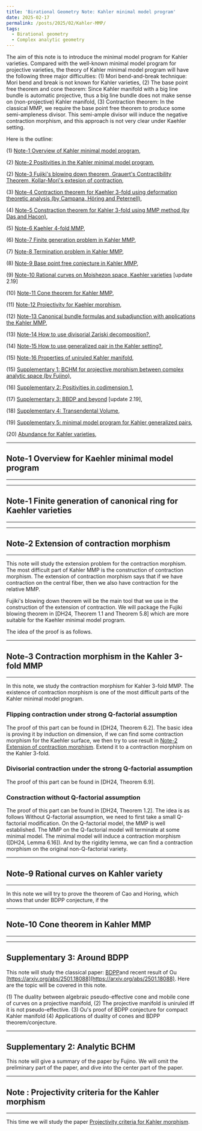 ```yaml
---
title: 'Birational Geometry Note: Kahler minimal model program'
date: 2025-02-17
permalink: /posts/2025/02/Kahler-MMP/
tags:
  - Birational geometry
  - Complex analytic geometry
---
```


The aim of this note is to introduce the minimal model program for Kahler varieties. Compared with the well-known minimal model program for projective varieties, the theory of Kahler minimal model program will have the following three major difficulties: (1) Mori bend-and-break technique: Mori bend and break is not known for Kahler varieties, (2) The base point free theorem and cone theorem: Since Kahler manifold with a big line bundle is automatic projective, thus a big line bundle does not make sense on (non-projective) Kahler manifold, (3) Contraction theorem: In the classical MMP, we require the base point free theorem to produce some semi-ampleness divisor. This semi-ample divisor will induce the negative contraction morphism, and this approach is not very clear under Kaehler setting.


Here is the outline:

(1) [Note-1 Overview of Kahler minimal model program](https://yilimath.github.io/files/Birational/KahlerMMP/Overview.pdf),

(2) [Note-2 Positivities in the Kahler minimal model program](),

(2) [Note-3 Fujiki's blowing down theorem, Grauert's Contractibility Theorem, Kollar-Mori's extesion of contraction](https://yilimath.github.io/files/Birational/KahlerMMP/ExtensionContraction.pdf),

(3) [Note-4 Contraction theorem for Kaehler 3-fold using deformation theoretic analysis (by Campana, Höring and Peternell)](https://yilimath.github.io/files/Birational/KahlerMMP/ContractionNefReduction.pdf),

(4) [Note-5 Constraction theorem for Kahler 3-fold using MMP method (by Das and Hacon)](https://yilimath.github.io/files/Birational/KahlerMMP/ContractionDasHacon.pdf),

(5) [Note-6 Kaehler 4-fold MMP](),

(6) [Note-7 Finite generation problem in Kahler MMP](),

(7) [Note-8 Termination problem in Kahler MMP](),

(8) [Note-9 Base point free conjecture in Kahler MMP](),

(9) [Note-10 Rational curves on Moishezon space, Kaehler varieties](https://yilimath.github.io/files/Birational/KahlerMMP/Rationalcurve.pdf) [update 2.19]

(10) [Note-11 Cone theorem for Kahler MMP](),

(11) [Note-12 Projectivity for Kaehler morphism](),

(12) [Note-13 Canonical bundle formulas and subadjunction with applications the Kahler MMP](),

(13) [Note-14 How to use divisorial Zariski decomposition?](),

(14) [Note-15 How to use generalized pair in the Kahler setting?](),

(15) [Note-16 Properties of uniruled Kahler manifold](),

(15) [Supplementary 1: BCHM for projective morphism between complex analytic space (by Fujino)](),

(16) [Supplementary 2: Positivities in codimension 1](),

(17) [Supplementary 3: BBDP and beyond](https://yilimath.github.io/files/Birational/KahlerMMP/BDPPandBeyond.pdf) [update 2.19],

(18) [Supplementary 4: Transendental Volume](),

(19) [Supplementary 5: minimal model program for Kahler generalized pairs](),

(20) [Abundance for Kahler varieties](),


---
## Note-1 Overview for Kaehler minimal model program
---


---
## Note-1 Finite generation of canonical ring for Kaehler varieties
---



---
## Note-2 Extension of contraction morphism
---

This note will study the extension problem for the contraction morphism. The most difficult part of Kahler MMP is the construction of contraction morphism. The extension of contraction morphism says that if we have contraction on the central fiber, then we also have contraction for the relative MMP. 

Fujiki's blowing down theorem will be the main tool that we use in the construction of the extension of contraction. We will package the Fujiki blowing theorem in [DH24, Theorem 1.1 and Theorem 5.8] which are more suitable for the Kaehler minimal model program. 

The idea of the proof is as follows. 


---
## Note-3 Contraction morphism in the Kahler 3-fold MMP
---

In this note, we study the contraction morphism for Kahler 3-fold MMP. The existence of contraction morphism is one of the most difficult parts of the Kahler minimal model program. 


### Flipping contraction under strong Q-factorial assumption

The proof of this part can be found in [DH24, Theorem 6.2]. The basic idea is proving it by induction on dimension, if we can find some contraction morphism for the Kaehler surface, we then try to use result in [Note-2 Extension of contraction morphism](https://yilimath.github.io/files/Birational/KahlerMMP/ExtensionContraction.pdf). Extend it to a contraction morphism on the Kahler 3-fold. 



### Divisorial contraction under the strong Q-factorial assumption

The proof of this part can be found in [DH24, Theorem 6.9]. 


### Constraction without Q-factorial assumption

The proof of this part can be found in [DH24, Theorem 1.2]. The idea is as follows Without Q-factorial assumption, we need to first take a small Q-factorial modification. On the Q-factorial model, the MMP is well established. The MMP on the Q-factorial model will terminate at some minimal model. The minimal model will induce a contraction morphism ([DH24, Lemma 6.16]). And by the rigidity lemma, we can find a contraction morphism on the original non-Q-factorial variety.


---
## Note-9 Rational curves on Kahler variety
---

In this note we will try to prove the theorem of Cao and Horing, which shows that under BDPP conjecture, if the 


---
## Note-10 Cone theorem in Kahler MMP
---




---
## Supplementary 3: Around BDPP

This note will study the classical paper: [BDPP](http://sebastien.boucksom.perso.math.cnrs.fr/publis/BDPP.pdf)and recent result of Ou [https://arxiv.org/abs/2501.18088](https://arxiv.org/abs/2501.18088). Here are the topic will be covered in this note.

(1) The duality between algebraic pseudo-effective cone and mobile cone of curves on a projective manifold,
(2) The projective manifold is uniruled iff it is not pseudo-effective.
(3) Ou's proof of BDPP conjecture for compact Kahler manifold
(4) Applications of duality of cones and BDPP theorem/conjecture.



---
## Supplementary 2: Analytic BCHM

This note will give a summary of the paper by Fujino. We will omit the preliminary part of the paper, and dive into the center part of the paper. 



---
## Note : Projectivity criteria for the Kahler morphism
---

This time we will study the paper [Projectivity criteria for Kahler morphism](https://arxiv.org/abs/2404.13927). 

